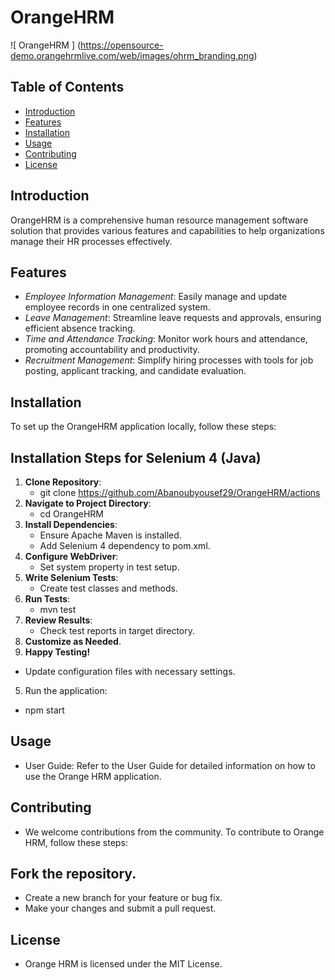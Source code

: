 # OrangeHRM

![ OrangeHRM ] (https://opensource-demo.orangehrmlive.com/web/images/ohrm_branding.png)

## Table of Contents

- [Introduction](#introduction)
- [Features](#features)
- [Installation](#installation)
- [Usage](#usage)
- [Contributing](#contributing)
- [License](#license)

## Introduction

OrangeHRM is a comprehensive human resource management software solution that provides various features and capabilities to help organizations manage their HR processes effectively.

## Features

- *Employee Information Management*: Easily manage and update employee records in one centralized system.
- *Leave Management*: Streamline leave requests and approvals, ensuring efficient absence tracking.
- *Time and Attendance Tracking*: Monitor work hours and attendance, promoting accountability and productivity.
- *Recruitment Management*: Simplify hiring processes with tools for job posting, applicant tracking, and candidate evaluation.

## Installation

To set up the OrangeHRM application locally, follow these steps:

## Installation Steps for Selenium 4 (Java)

1. **Clone Repository**:
   - git clone <https://github.com/Abanoubyousef29/OrangeHRM/actions>
2. **Navigate to Project Directory**:
   - cd OrangeHRM
3. **Install Dependencies**:
   - Ensure Apache Maven is installed.
   - Add Selenium 4 dependency to pom.xml.
4. **Configure WebDriver**:
   - Set system property in test setup.
5. **Write Selenium Tests**:
   - Create test classes and methods.
6. **Run Tests**:
   - mvn test
7. **Review Results**:
   - Check test reports in target directory.
8. **Customize as Needed**.
9. **Happy Testing!**


* Update configuration files with necessary settings.
5. Run the application:
*   npm start

## Usage
* User Guide: Refer to the User Guide for detailed information on how to use the Orange HRM application.

## Contributing
* We welcome contributions from the community. To contribute to Orange HRM, follow these steps:

## Fork the repository.
* Create a new branch for your feature or bug fix.
* Make your changes and submit a pull request.

## License
* Orange HRM is licensed under the MIT License.